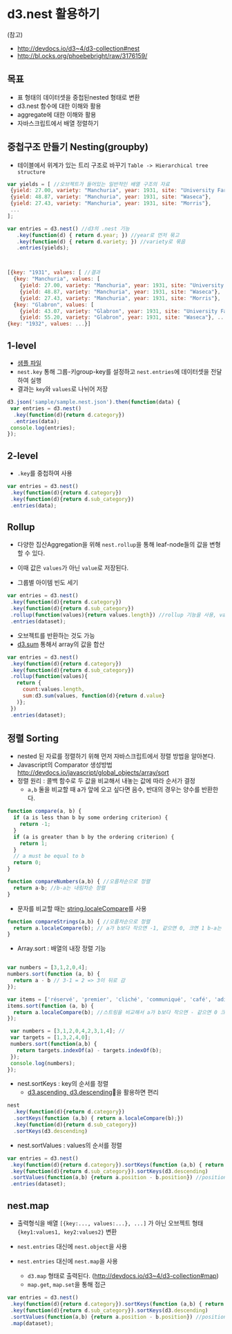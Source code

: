 d3.nest 활용하기
===

(참고)
- http://devdocs.io/d3~4/d3-collection#nest
- http://bl.ocks.org/phoebebright/raw/3176159/

목표
---
- 표 형태의 데이터셋을 중첩된nested 형태로 변환
- d3.nest 함수에 대한 이해와 활용
- aggregate에 대한 이해와 활용
- 자바스크립트에서 배열 정렬하기



중첩구조 만들기 Nesting(groupby)
---
 - 테이블에서 위계가 있는 트리 구조로 바꾸기 `Table -> Hierarchical tree structure`

 
 ```javascript
 var yields = [ //오브젝트가 들어있는 일반적인 배열 구조의 자료
  {yield: 27.00, variety: "Manchuria", year: 1931, site: "University Farm"},
  {yield: 48.87, variety: "Manchuria", year: 1931, site: "Waseca"},
  {yield: 27.43, variety: "Manchuria", year: 1931, site: "Morris"},
  ...
];

var entries = d3.nest() //d3의 .nest 기능
    .key(function(d) { return d.year; }) //year로 먼저 묶고
    .key(function(d) { return d.variety; }) //variety로 묶음
    .entries(yields);



[{key: "1931", values: [ //결과 
   {key: "Manchuria", values: [
     {yield: 27.00, variety: "Manchuria", year: 1931, site: "University Farm"},
     {yield: 48.87, variety: "Manchuria", year: 1931, site: "Waseca"},
     {yield: 27.43, variety: "Manchuria", year: 1931, site: "Morris"}, ...]},
   {key: "Glabron", values: [
     {yield: 43.07, variety: "Glabron", year: 1931, site: "University Farm"},
     {yield: 55.20, variety: "Glabron", year: 1931, site: "Waseca"}, ...]}, ...]},
 {key: "1932", values: ...}]

 ```


1-level
---
- [샘플 파일](./sample/sample.nest.json)
- `nest.key` 통해 그룹-키group-key를 설정하고 `nest.entries`에 데이터셋을 전달하여 실행
- 결과는 `key`와 `values`로 나뉘어 저장


```javascript
d3.json('sample/sample.nest.json').then(function(data) {
 var entries = d3.nest()
  .key(function(d){return d.category})
  .entries(data);
 console.log(entries);
});
```

2-level
---
- `.key`를 중첩하여 사용
```javascript
var entries = d3.nest()
 .key(function(d){return d.category})
 .key(function(d){return d.sub_category})
 .entries(data);
```


Rollup
---
- 다양한 집산Aggregation을 위해 `nest.rollup`을 통해 leaf-node들의 값을 변형할 수 있다.
- 이때 값은 `values`가 아닌 `value`로 저장된다.

- 그룹별 아이템 빈도 세기

```javascript
var entries = d3.nest()
 .key(function(d){return d.category})
 .key(function(d){return d.sub_category})
 .rollup(function(values){return values.length}) //rollup 기능을 사용, values 배열을 가지고 특정 값을 뱉어낸다.
 .entries(dataset);

```

- 오브젝트를 반환하는 것도 가능
 - [d3.sum](https://github.com/d3/d3-array#sum) 통해서 array의 값을 합산 
```javascript
var entries = d3.nest()
 .key(function(d){return d.category})
 .key(function(d){return d.sub_category})
 .rollup(function(values){
   return {
     count:values.length,
     sum:d3.sum(values, function(d){return d.value}
   )};
 })
 .entries(dataset);
```

정렬 Sorting
---
- nested 된 자료를 정렬하기 위해 먼저 자바스크립트에서 정렬 방법을 알아본다. 
- Javascript의 Comparator 생성방법 http://devdocs.io/javascript/global_objects/array/sort
 - 정렬 원리 : 콜백 함수로 두 값을 비교해서 내놓는 값에 따라 순서가 결정
   - `a,b` 둘을 비교할 때 a가 앞에 오고 싶다면 음수, 반대의 경우는 양수를 반환한다.

```javascript
function compare(a, b) {
  if (a is less than b by some ordering criterion) {
    return -1;
  }
  if (a is greater than b by the ordering criterion) {
    return 1;
  }
  // a must be equal to b
  return 0;
}
```

```javascript
function compareNumbers(a,b) { //오름차순으로 정렬
  return a-b; //b-a는 내림차순 정렬
}
```

- 문자를 비교할 때는 [string.localeCompare](http://devdocs.io/javascript/global_objects/string/localecompare)를 사용 
```javascript
function compareStrings(a,b) { //오름차순으로 정렬
  return a.localeCompare(b); // a가 b보다 작으면 -1, 같으면 0, 크면 1 b-a는 내림차순 정렬
}
```

- Array.sort : 배열의 내장 정렬 기능 

```javascript

var numbers = [3,1,2,0,4];
numbers.sort(function (a, b) {
  return a - b // 3-1 = 2 => 3이 뒤로 감
});

var items = ['réservé', 'premier', 'cliché', 'communiqué', 'café', 'adieu'];
items.sort(function (a, b) {
  return a.localeCompare(b); //스트링을 비교해서 a가 b보다 작으면 - 같으면 0 크면 +
});

 var numbers = [3,1,2,0,4,2,3,1,4]; //
 var targets = [1,3,2,4,0];
 numbers.sort(function(a,b) {
   return targets.indexOf(a) - targets.indexOf(b);
 });
 console.log(numbers);
});
```

- nest.sortKeys : key의 순서를 정렬
  - [d3.ascending, d3.descending](https://github.com/d3/d3-array#ascending)을 활용하면 편리
```javascript
nest
  .key(function(d){return d.category})
  .sortKeys(function (a,b) { return a.localeCompare(b);})
  .key(function(d){return d.sub_category})
  .sortKeys(d3.descending)
```

- nest.sortValues : values의 순서를 정렬

```javascript
var entries = d3.nest()
 .key(function(d){return d.category}).sortKeys(function (a,b) { return a.localeCompare(b);})
 .key(function(d){return d.sub_category}).sortKeys(d3.descending)
 .sortValues(function(a,b) {return a.position - b.position}) //position의 오름차순으로 정렬
 .entries(dataset);
```


nest.map
---
- 출력형식을 배열 `[{key:..., values:...}, ...]` 가 아닌 오브젝트 형태`{key1:values1, key2:values2}` 변환

- `nest.entries` 대신에 `nest.object`을 사용
- `nest.entries` 대신에 `nest.map`을 사용
  - `d3.map` 형태로 출력된다. (http://devdocs.io/d3~4/d3-collection#map)
  - `map.get`, `map.set`을 통해 접근

```javascript
var entries = d3.nest()
 .key(function(d){return d.category}).sortKeys(function (a,b) { return a.localeCompare(b);})
 .key(function(d){return d.sub_category}).sortKeys(d3.descending)
 .sortValues(function(a,b) {return a.position - b.position}) //position의 오름차순으로 정렬
 .map(dataset);
```
